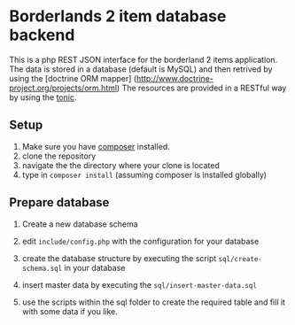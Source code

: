 Borderlands 2 item database backend
===================================
This is a php REST JSON interface for the borderland 2 items application.
The data is stored in a database (default is MySQL) and then retrived by using the [doctrine ORM mapper] (http://www.doctrine-project.org/projects/orm.html)
The resources are provided in a RESTful way by using the [tonic](http://www.peej.co.uk/tonic/).

Setup
-----
1. Make sure you have [composer](http://getcomposer.org/) installed.
2. clone the repository 
3. navigate the the directory where your clone is located
4. type in `composer install` (assuming composer is installed globally)

Prepare database
----------------
1. Create a new database schema
2. edit ```include/config.php``` with the configuration for your database
3. create the database structure by executing the script `sql/create-schema.sql` in your database
4. insert master data by executing the `sql/insert-master-data.sql`


5. use the scripts within the sql folder to create the required table and fill it with some data if you like.
